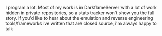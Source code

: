 I program a lot. Most of my work is in DarkflameServer with a lot of work hidden in private repositories, so a stats tracker won't show you the full story. If you'd like to hear about the emulation and reverse engineering tools/frameworks ive written that are closed source, i'm always happy to talk
